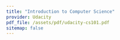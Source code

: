 ```yaml
---
title: "Introduction to Computer Science"
provider: Udacity
pdf_file: /assets/pdf/udacity-cs101.pdf
sitemap: false
---
```

